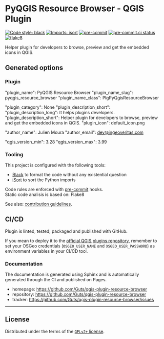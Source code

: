 # PyQGIS Resource Browser - QGIS Plugin

[![Code style: black](https://img.shields.io/badge/code%20style-black-000000.svg)](https://github.com/psf/black)
[![Imports: isort](https://img.shields.io/badge/%20imports-isort-%231674b1?style=flat&labelColor=ef8336)](https://pycqa.github.io/isort/)
[![pre-commit](https://img.shields.io/badge/pre--commit-enabled-brightgreen?logo=pre-commit&logoColor=white)](https://github.com/pre-commit/pre-commit)
[![pre-commit.ci status](https://results.pre-commit.ci/badge/github/Guts/qgis-plugin-resource-browser/main.svg)](https://results.pre-commit.ci/latest/github/Guts/qgis-plugin-resource-browser/main)
[![flake8](https://img.shields.io/badge/linter-flake8-green)](https://flake8.pycqa.org/)

Helper plugin for developers to browse, preview and get the embedded icons in QGIS.

## Generated options

### Plugin

"plugin_name": PyQGIS Resource Browser
"plugin_name_slug": pyqgis_resource_browser
"plugin_name_class": PlgPyQgisResourceBrowser

"plugin_category": None
"plugin_description_short":
"plugin_description_long": It helps plugins developers.
"plugin_description_short": Helper plugin for developers to browse, preview and get the embedded icons in QGIS.
"plugin_icon": default_icon.png

"author_name": Julien Moura
"author_email": dev@ingeoveritas.com

"qgis_version_min": 3.28
"qgis_version_max": 3.99

### Tooling

This project is configured with the following tools:

- [Black](https://black.readthedocs.io/en/stable/) to format the code without any existential question
- [iSort](https://pycqa.github.io/isort/) to sort the Python imports

Code rules are enforced with [pre-commit](https://pre-commit.com/) hooks.  
Static code analisis is based on: Flake8

See also: [contribution guidelines](CONTRIBUTING.md).

## CI/CD

Plugin is linted, tested, packaged and published with GitHub.

If you mean to deploy it to the [official QGIS plugins repository](https://plugins.qgis.org/), remember to set your OSGeo credentials (`OSGEO_USER_NAME` and `OSGEO_USER_PASSWORD`) as environment variables in your CI/CD tool.

### Documentation

The documentation is generated using Sphinx and is automatically generated through the CI and published on Pages.

- homepage: <https://github.com/Guts/qgis-plugin-resource-browser>
- repository: <https://github.com/Guts/qgis-plugin-resource-browser>
- tracker: <https://github.com/Guts/qgis-plugin-resource-browser/issues>

----

## License

Distributed under the terms of the [`GPLv2+` license](LICENSE).
